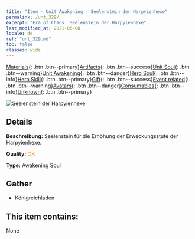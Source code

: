 ```yaml
---
title: "Item - Unit Awakening - Seelenstein der Harpyienhexe"
permalink: /unt_329/
excerpt: "Era of Chaos  Seelenstein der Harpyienhexe"
last_modified_at: 2021-06-08
locale: de
ref: "unt_329.md"
toc: false
classes: wide
---
```

 [Materials](/ItemsDE/){: .btn .btn--primary}[Artifacts](/ItemsDE/Artifacts/){: .btn .btn--success}[Unit Soul](/ItemsDE/UnitSoul/){: .btn .btn--warning}[Unit Awakening](/ItemsDE/UnitAwakening/){: .btn .btn--danger}[Hero Soul](/ItemsDE/HeroSoul/){: .btn .btn--info}[Hero Skill](/ItemsDE/HeroSkill/){: .btn .btn--primary}[Gift](/ItemsDE/Gift/){: .btn .btn--success}[Event related](/ItemsDE/Events/){: .btn .btn--warning}[Avatars](/ItemsDE/Avatars/){: .btn .btn--danger}[Consumables](/ItemsDE/Consumables/){: .btn .btn--info}[Unknown](/ItemsDE/Unknown/){: .btn .btn--primary}

 ![Seelenstein der Harpyienhexe](/images/u/tia_yingshenren.jpg)

## Details
 **Beschreibung:** Seelenstein für die Erhöhung der Erweckungsstufe der Harpyienhexe.

 **Quality:** <span style="color: #FF8C00">OK</span>

 **Type:** Awakening Soul

## Gather

*    Königreichladen 

## This item contains:

  None

